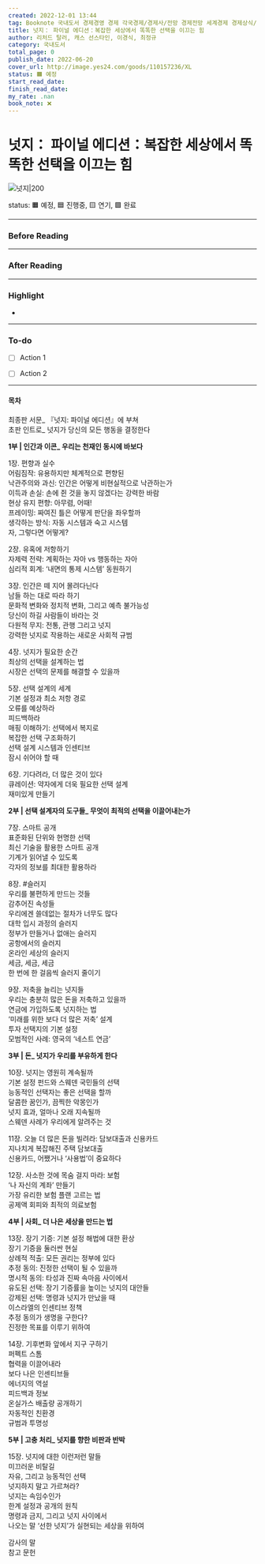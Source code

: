 ```yaml
---
created: 2022-12-01 13:44
tag: Booknote 국내도서 경제경영 경제 각국경제/경제사/전망 경제전망 세계경제 경제상식/경제이야기
title: 넛지： 파이널 에디션：복잡한 세상에서 똑똑한 선택을 이끄는 힘
author: 리처드 탈러, 캐스 선스타인, 이경식, 최정규
category: 국내도서
total_page: 0
publish_date: 2022-06-20
cover_url: http://image.yes24.com/goods/110157236/XL
status: 🟧 예정
start_read_date: 
finish_read_date: 
my_rate: .nan
book_note: ❌
---
```


# 넛지： 파이널 에디션：복잡한 세상에서 똑똑한 선택을 이끄는 힘

![넛지|200](http://image.yes24.com/goods/110157236/XL)

status: 🟧 예정, 🟦 진행중, 🟨 연기, 🟩 완료

---
### Before Reading



---
### After Reading


---
### Highlight
- 

---
### To-do
- [ ] Action 1
- [ ] Action 2



---
#### 목차

최종판 서문_ 『넛지: 파이널 에디션』에 부쳐  
초판 인트로_ 넛지가 당신의 모든 행동을 결정한다  
  
**1부 | 인간과 이콘_ 우리는 천재인 동시에 바보다**  
  
1장. 편향과 실수  
어림짐작: 유용하지만 체계적으로 편향된  
낙관주의와 과신: 인간은 어떻게 비현실적으로 낙관하는가  
이득과 손실: 손에 쥔 것을 놓지 않겠다는 강력한 바람  
현상 유지 편향: 아무렴, 어때!  
프레이밍: 짜여진 틀은 어떻게 판단을 좌우할까  
생각하는 방식: 자동 시스템과 숙고 시스템  
자, 그렇다면 어떻게?  
  
2장. 유혹에 저항하기  
자제력 전략: 계획하는 자아 vs 행동하는 자아  
심리적 회계: ‘내면의 통제 시스템’ 동원하기  
  
3장. 인간은 떼 지어 몰려다닌다  
남들 하는 대로 따라 하기  
문화적 변화와 정치적 변화, 그리고 예측 불가능성  
당신이 하길 사람들이 바라는 것  
다원적 무지: 전통, 관행 그리고 넛지  
강력한 넛지로 작용하는 새로운 사회적 규범  
  
4장. 넛지가 필요한 순간  
최상의 선택을 설계하는 법  
시장은 선택의 문제를 해결할 수 있을까  
  
5장. 선택 설계의 세계  
기본 설정과 최소 저항 경로  
오류를 예상하라  
피드백하라  
매핑 이해하기: 선택에서 복지로  
복잡한 선택 구조화하기  
선택 설계 시스템과 인센티브  
잠시 쉬어야 할 때  
  
6장. 기다려라, 더 많은 것이 있다  
큐레이션: 약자에게 더욱 필요한 선택 설계  
재미있게 만들기  
  
**2부 | 선택 설계자의 도구들_ 무엇이 최적의 선택을 이끌어내는가**  
  
7장. 스마트 공개  
표준화된 단위와 현명한 선택  
최신 기술을 활용한 스마트 공개  
기계가 읽어낼 수 있도록  
각자의 정보를 최대한 활용하라  
  
8장. #슬러지  
우리를 불편하게 만드는 것들  
감추어진 속성들  
우리에겐 쓸데없는 절차가 너무도 많다  
대학 입시 과정의 슬러지  
정부가 만들거나 없애는 슬러지  
공항에서의 슬러지  
온라인 세상의 슬러지  
세금, 세금, 세금  
한 번에 한 걸음씩 슬러지 줄이기  
  
9장. 저축을 늘리는 넛지들  
우리는 충분히 많은 돈을 저축하고 있을까  
연금에 가입하도록 넛지하는 법  
‘미래를 위한 보다 더 많은 저축’ 설계  
투자 선택지의 기본 설정  
모범적인 사례: 영국의 ‘네스트 연금’  
  
**3부 | 돈_ 넛지가 우리를 부유하게 한다**  
  
10장. 넛지는 영원히 계속될까  
기본 설정 펀드와 스웨덴 국민들의 선택  
능동적인 선택자는 좋은 선택을 할까  
달콤한 꿈인가, 끔찍한 악몽인가  
넛지 효과, 얼마나 오래 지속될까  
스웨덴 사례가 우리에게 알려주는 것  
  
11장. 오늘 더 많은 돈을 빌려라: 담보대출과 신용카드  
지나치게 복잡해진 주택 담보대출  
신용카드, 어쨌거나 ‘사용법’이 중요하다  
  
12장. 사소한 것에 목숨 걸지 마라: 보험  
‘나 자신의 계좌’ 만들기  
가장 유리한 보험 플랜 고르는 법  
공제액 회피와 최적의 의료보험  
  
**4부 | 사회_ 더 나은 세상을 만드는 법**  
  
13장. 장기 기증: 기본 설정 해법에 대한 환상  
장기 기증을 둘러싼 현실  
상례적 적출: 모든 권리는 정부에 있다  
추정 동의: 진정한 선택이 될 수 있을까  
명시적 동의: 타성과 진짜 속마음 사이에서  
유도된 선택: 장기 기증률을 높이는 넛지의 대안들  
강제된 선택: 명령과 넛지가 만났을 때  
이스라엘의 인센티브 정책  
추정 동의가 생명을 구한다?  
진정한 목표를 이루기 위하여  
  
14장. 기후변화 앞에서 지구 구하기  
퍼펙트 스톰  
협력을 이끌어내라  
보다 나은 인센티브들  
에너지의 역설  
피드백과 정보  
온실가스 배출량 공개하기  
자동적인 친환경  
규범과 투명성  
  
**5부 | 고충 처리_ 넛지를 향한 비판과 반박**  
  
15장. 넛지에 대한 이런저런 말들  
미끄러운 비탈길  
자유, 그리고 능동적인 선택  
넛지하지 말고 가르쳐라?  
넛지는 속임수인가  
한계 설정과 공개의 원칙  
명령과 금지, 그리고 넛지 사이에서  
나오는 말 ‘선한 넛지’가 실현되는 세상을 위하여  
  
감사의 말  
참고 문헌